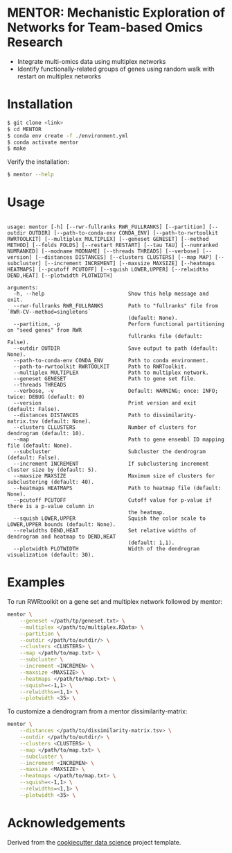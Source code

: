 MENTOR: Mechanistic Exploration of Networks for Team-based Omics Research
=======================

- Integrate multi-omics data using multiplex networks
- Identify functionally-related groups of genes using random walk with restart
  on multiplex networks

Installation
============

```sh
$ git clone <link>
$ cd MENTOR
$ conda env create -f ./environment.yml
$ conda activate mentor
$ make
```

Verify the installation:

```sh
$ mentor --help
```


Usage
=====

```

usage: mentor [-h] [--rwr-fullranks RWR_FULLRANKS] [--partition] [--outdir OUTDIR] [--path-to-conda-env CONDA_ENV] [--path-to-rwrtoolkit RWRTOOLKIT] [--multiplex MULTIPLEX] [--geneset GENESET] [--method METHOD] [--folds FOLDS] [--restart RESTART] [--tau TAU] [--numranked NUMRANKED] [--modname MODNAME] [--threads THREADS] [--verbose] [--version] [--distances DISTANCES] [--clusters CLUSTERS] [--map MAP] [--subcluster] [--increment INCREMENT] [--maxsize MAXSIZE] [--heatmaps HEATMAPS] [--pcutoff PCUTOFF] [--squish LOWER,UPPER] [--relwidths DEND,HEAT] [--plotwidth PLOTWIDTH]

arguments:
  -h, --help                           Show this help message and exit.
  --rwr-fullranks RWR_FULLRANKS        Path to "fullranks" file from `RWR-CV--method=singletons`
                                       (default: None).
  --partition, -p                      Perform functional partitioning on "seed genes" from RWR
                                       fullranks file (default: False).
  --outdir OUTDIR                      Save output to path (default: None).
  --path-to-conda-env CONDA_ENV        Path to conda environment.
  --path-to-rwrtoolkit RWRTOOLKIT      Path to RWRToolkit.
  --multiplex MULTIPLEX                Path to multiplex network.
  --geneset GENESET                    Path to gene set file. 
  --threads THREADS
  --verbose, -v                        Default: WARNING; once: INFO; twice: DEBUG (default: 0)
  --version                            Print version and exit (default: False).
  --distances DISTANCES                Path to dissimilarity-matrix.tsv (default: None).
  --clusters CLLUSTERS                 Number of clusters for dendrogram (default: 10).
  --map                                Path to gene ensembl ID mapping file (default: None).
  --subcluster                         Subcluster the dendrogram (default: False).   
  --increment INCREMENT                If subclustering increment cluster size by (default: 5).
  --maxsize MAXSIZE                    Maximum size of clusters for subclustering (default: 40).
  --heatmaps HEATMAPS                  Path to heatmap file (default: None).
  --pcutoff PCUTOFF                    Cutoff value for p-value if there is a p-value column in
                                       the heatmap.
  --squish LOWER,UPPER                 Squish the color scale to LOWER,UPPER bounds (default: None).
  --relwidths DEND,HEAT                Set relative widths of dendrogram and heatmap to DEND,HEAT
                                       (default: 1,1).
  --plotwidth PLOTWIDTH                Width of the dendrogram visualization (default: 30).
```

Examples
========

To run RWRtoolkit on a gene set and multiplex network followed by mentor:

```sh
mentor \
    --geneset </path/tp/geneset.txt> \
    --multiplex </path/to/multiplex.RData> \
    --partition \
    --outdir </path/to/outdir/> \
    --clusters <CLUSTERS> \
    --map </path/to/map.txt> \
    --subcluster \
    --increment <INCREMEN> \
    --maxsize <MAXSIZE> \
    --heatmaps </path/to/map.txt> \
    --squish=<-1,1> \
    --relwidths=<1,1> \
    --plotwidth <35> \
```

To customize a dendrogram from a mentor dissimilarity-matrix: 

```sh
mentor \
    --distances </path/to/dissimilarity-matrix.tsv> \
    --outdir </path/to/outdir/> \
    --clusters <CLUSTERS> \
    --map </path/to/map.txt> \
    --subcluster \
    --increment <INCREMEN> \
    --maxsize <MAXSIZE> \
    --heatmaps </path/to/map.txt> \
    --squish=<-1,1> \
    --relwidths=<1,1> \
    --plotwidth <35> \
```



Acknowledgements
================

Derived from the [cookiecutter data science][] project template.


<!-- LINKS -->

[cookiecutter data science]: https://drivendata.github.io/cookiecutter-data-science/
[software_release_life_cycle]: https://en.wikipedia.org/wiki/Software_release_life_cycle

<!-- END -->

